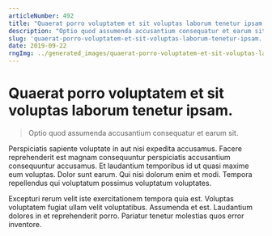 ```yaml
---
articleNumber: 492
title: "Quaerat porro voluptatem et sit voluptas laborum tenetur ipsam."
description: "Optio quod assumenda accusantium consequatur et earum sit."
slug: 'quaerat-porro-voluptatem-et-sit-voluptas-laborum-tenetur-ipsam.'
date: 2019-09-22
rngImg: ../generated_images/quaerat-porro-voluptatem-et-sit-voluptas-laborum-tenetur-ipsam..jpg
---
```


# Quaerat porro voluptatem et sit voluptas laborum tenetur ipsam.

> Optio quod assumenda accusantium consequatur et earum sit.

Perspiciatis sapiente voluptate in aut nisi expedita accusamus. Facere reprehenderit est magnam consequuntur perspiciatis accusantium consequuntur accusamus. Et laudantium temporibus id ut quasi maxime eum voluptas. Dolor sunt earum. Qui nisi dolorum enim et modi. Tempora repellendus qui voluptatum possimus voluptatum voluptates.
 Excepturi rerum velit iste exercitationem tempora quia est. Voluptas voluptatem fugiat ullam velit voluptatibus. Assumenda et est. Laudantium dolores in et reprehenderit porro. Pariatur tenetur molestias quos error inventore.
